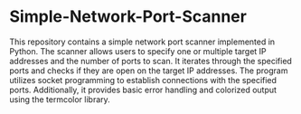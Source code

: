 # Simple-Network-Port-Scanner
This repository contains a simple network port scanner implemented in Python. The scanner allows users to specify one or multiple target IP addresses and the number of ports to scan. It iterates through the specified ports and checks if they are open on the target IP addresses. The program utilizes socket programming to establish connections with the specified ports. Additionally, it provides basic error handling and colorized output using the termcolor library.
